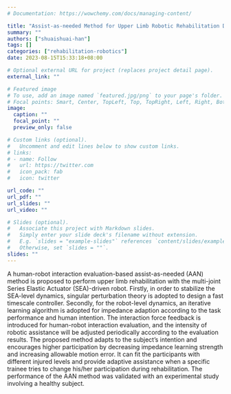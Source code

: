 ```yaml
---
# Documentation: https://wowchemy.com/docs/managing-content/

title: "Assist-as-needed Method for Upper Limb Robotic Rehabilitation Driven by Series Elastic Actuators"
summary: ""
authors: ["shuaishuai-han"]
tags: []
categories: ["rehabilitation-robotics"]
date: 2023-08-15T15:33:18+08:00

# Optional external URL for project (replaces project detail page).
external_link: ""

# Featured image
# To use, add an image named `featured.jpg/png` to your page's folder.
# Focal points: Smart, Center, TopLeft, Top, TopRight, Left, Right, BottomLeft, Bottom, BottomRight.
image:
  caption: ""
  focal_point: ""
  preview_only: false

# Custom links (optional).
#   Uncomment and edit lines below to show custom links.
# links:
# - name: Follow
#   url: https://twitter.com
#   icon_pack: fab
#   icon: twitter

url_code: ""
url_pdf: ""
url_slides: ""
url_video: ""

# Slides (optional).
#   Associate this project with Markdown slides.
#   Simply enter your slide deck's filename without extension.
#   E.g. `slides = "example-slides"` references `content/slides/example-slides.md`.
#   Otherwise, set `slides = ""`.
slides: ""
---
```


A human-robot interaction evaluation-based assist-as-needed (AAN) method is proposed to perform upper limb rehabilitation with the multi-joint Series Elastic Actuator (SEA)-driven robot. Firstly, in order to stabilize the SEA-level dynamics, singular perturbation theory is adopted to design a fast timescale controller. Secondly, for the robot-level dynamics, an iterative learning algorithm is adopted for impedance adaption according to the task performance and human intention. The interaction force feedback is introduced for human-robot interaction evaluation, and the intensity of robotic assistance will be adjusted periodically according to the evaluation results. The proposed method adapts to the subject’s intention and encourages higher participation by decreasing impedance learning strength and increasing allowable motion error. It can fit the participants with different injured levels and provide adaptive assistance when a specific trainee tries to change his/her participation during rehabilitation. The performance of the AAN method was validated with an experimental study involving a healthy subject.
